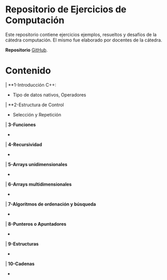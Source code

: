 # Repositorio de Ejercicios de Computación

Este repositorio contiene ejercicios ejemplos, resueltos y desafíos de la cátedra computación. El mismo fue elaborado por docentes de la cátedra. 

**Repositorio** [GitHub](https://github.com/diegostaPy/compuFiuna).



# Contenido

| **1-Introducción C++:<ul><li>Tipo de datos nativos, Operadores </ul>
| **2-Estructura de Control<ul><li> Selección y Repetición</ul>
| **3-Funciones**<ul><li></ul>
| **4-Recursividad**<ul><li></ul>
| **5-Arrays unidimensionales**<ul><li></ul>
| **6-Arrays multidimensionales**<ul><li></ul>
| **7-Algoritmos de ordenación y búsqueda**<ul><li></ul>
| **8-Punteros o Apuntadores**<ul><li></ul>
| **9-Estructuras**<ul><li></ul>
| **10-Cadenas**<ul><li></ul>
